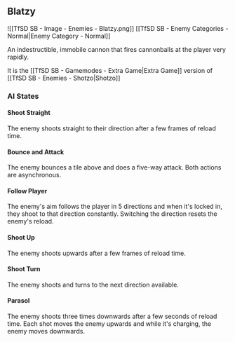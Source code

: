 ## Blatzy
![[TfSD SB - Image - Enemies - Blatzy.png]]
[[TfSD SB - Enemy Categories - Normal|Enemy Category - Normal]]

An indestructible, immobile cannon that fires cannonballs at the player very rapidly.

It is the [[TfSD SB - Gamemodes - Extra Game|Extra Game]] version of [[TfSD SB - Enemies - Shotzo|Shotzo]]
### AI States
#### Shoot Straight
The enemy shoots straight to their direction after a few frames of reload time.
#### Bounce and Attack
The enemy bounces a tile above and does a five-way attack. Both actions are asynchronous.
#### Follow Player
The enemy's aim follows the player in 5 directions and when it's locked in, they shoot to that direction constantly. Switching the direction resets the enemy's reload.
#### Shoot Up
The enemy shoots upwards after a few frames of reload time.
#### Shoot Turn
The enemy shoots and turns to the next direction available.
#### Parasol
The enemy shoots three times downwards after a few seconds of reload time. Each shot moves the enemy upwards and while it's charging, the enemy moves downwards.
